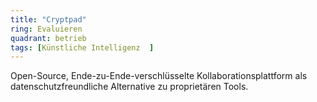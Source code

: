 ```yaml
---
title: "Cryptpad"
ring: Evaluieren
quadrant: betrieb
tags: [Künstliche Intelligenz  ]
---
```


Open-Source, Ende-zu-Ende-verschlüsselte Kollaborationsplattform als datenschutzfreundliche Alternative zu proprietären Tools.

